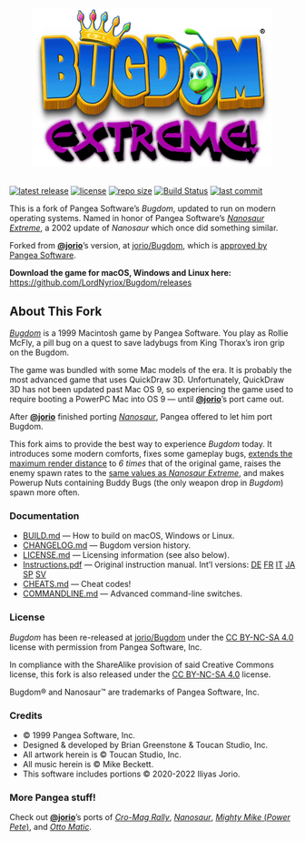 # <p align="center" width="100%"><img alt="Bugdom Extreme" src="docs/bugextreme.png"></p>

[![latest release](https://img.shields.io/github/release/LordNyriox/Bugdom.svg)](https://github.com/LordNyriox/Bugdom/releases/latest)
[![license](https://img.shields.io/badge/license-CC_BY--NC--SA_4.0-lightgrey.svg)](LICENSE.md)
[![repo size](https://img.shields.io/github/repo-size/LordNyriox/Bugdom.svg)](https://github.com/LordNyriox/Bugdom)
[![Build Status](https://img.shields.io/github/workflow/status/LordNyriox/Bugdom/Full%20Compile%20Check/extreme)](https://github.com/LordNyriox/Bugdom/actions/workflows/FullCompileCheck.yml?query=branch%3Aextreme)
[![last commit](https://img.shields.io/github/last-commit/LordNyriox/Bugdom/extreme.svg)](https://github.com/LordNyriox/Bugdom/commits/extreme)

This is a fork of Pangea Software’s *Bugdom*, updated to run on modern operating systems. Named in honor of Pangea Software’s [*Nanosaur Extreme*](https://www.pangeasoft.net/nano/files.html), a 2002 update of *Nanosaur* which once did something similar.

Forked from [**@jorio**](https://github.com/jorio)’s version, at [jorio/Bugdom](https://github.com/jorio/Bugdom), which is [approved by Pangea Software](https://pangeasoft.net/bug/register.html).

**Download the game for macOS, Windows and Linux here:** <https://github.com/LordNyriox/Bugdom/releases>

## About This Fork

[*Bugdom*](https://pangeasoft.net/bug/index.html) is a 1999 Macintosh game by Pangea Software. You play as Rollie McFly, a pill bug on a quest to save ladybugs from King Thorax’s iron grip on the Bugdom.

The game was bundled with some Mac models of the era. It is probably the most advanced game that uses QuickDraw 3D. Unfortunately, QuickDraw 3D has not been updated past Mac OS 9, so experiencing the game used to require booting a PowerPC Mac into OS 9 — until [**@jorio**](https://github.com/jorio)’s port came out.

After [**@jorio**](https://github.com/jorio) finished porting [*Nanosaur*](https://github.com/jorio/Nanosaur), Pangea offered to let him port Bugdom.

This fork aims to provide the best way to experience *Bugdom* today. It introduces some modern comforts, fixes some gameplay bugs,
[extends the maximum render distance](https://github.com/jorio/Bugdom/issues/24) to *6 times* that of the original game,
raises the enemy spawn rates to the [same values as *Nanosaur Extreme*](https://github.com/jorio/Nanosaur/blob/master/src/System/ProMode.c),
and makes Powerup Nuts containing Buddy Bugs (the only weapon drop in *Bugdom*) spawn more often. 

### Documentation

- [BUILD.md](BUILD.md) — How to build on macOS, Windows or Linux.
- [CHANGELOG.md](CHANGELOG.md) — Bugdom version history.
- [LICENSE.md](LICENSE.md) — Licensing information (see also below).
- [Instructions.pdf](docs/Instructions.pdf) — Original instruction manual. Int’l versions:
    [DE](docs/Instructions-DE.pdf)
    [FR](docs/Instructions-FR.pdf)
    [IT](docs/Instructions-IT.pdf)
    [JA](docs/Instructions-JA.pdf)
    [SP](docs/Instructions-ES.pdf)
    [SV](docs/Instructions-SV.pdf)
- [CHEATS.md](CHEATS.md) — Cheat codes!
- [COMMANDLINE.md](COMMANDLINE.md) — Advanced command-line switches.

### License

*Bugdom* has been re-released at [jorio/Bugdom](https://github.com/jorio/Bugdom) under the [CC BY-NC-SA 4.0](https://github.com/jorio/Bugdom/blob/master/LICENSE.md) license with permission from Pangea Software, Inc.

In compliance with the ShareAlike provision of said Creative Commons license, this fork is also released under the [CC BY-NC-SA 4.0](LICENSE.md) license.

Bugdom® and Nanosaur™ are trademarks of Pangea Software, Inc.

### Credits

- © 1999 Pangea Software, Inc.
- Designed & developed by Brian Greenstone & Toucan Studio, Inc.
- All artwork herein is © Toucan Studio, Inc.
- All music herein is © Mike Beckett.
- This software includes portions © 2020-2022 Iliyas Jorio.

### More Pangea stuff!

Check out [**@jorio**](https://github.com/jorio)’s ports of
[*Cro-Mag Rally*](https://github.com/jorio/CroMagRally),
[*Nanosaur*](https://github.com/jorio/Nanosaur),
[*Mighty Mike* (*Power Pete*)](https://github.com/jorio/MightyMike),
and [*Otto Matic*](https://github.com/jorio/OttoMatic).
